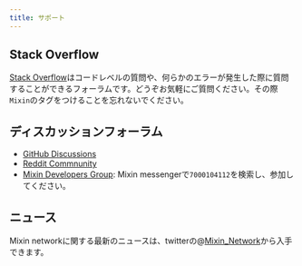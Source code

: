 ```yaml
---
title: サポート
---
```


## Stack Overflow

[Stack Overflow](https://stackoverflow.com/questions/tagged/mixin)はコードレベルの質問や、何らかのエラーが発生した際に質問することができるフォーラムです。どうぞお気軽にご質問ください。その際`Mixin`のタグをつけることを忘れないでください。

## ディスカッションフォーラム

- [GitHub Discussions](https://github.com/MixinNetwork/mixin/discussions)
- [Reddit Commnunity](https://www.reddit.com/r/mixin)
- [Mixin Developers Group](https://supergroup.mixin.fan/#/7000104112/home): Mixin messengerで`7000104112`を検索し、参加してください。

## ニュース

Mixin networkに関する最新のニュースは、twitterの@[Mixin_Network](https://twitter.com/mixin_network)から入手できます。
